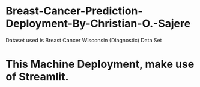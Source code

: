 # Breast-Cancer-Prediction-Deployment-By-Christian-O.-Sajere
Dataset used is Breast Cancer Wisconsin (Diagnostic) Data Set 

# This Machine Deployment, make use of Streamlit.

